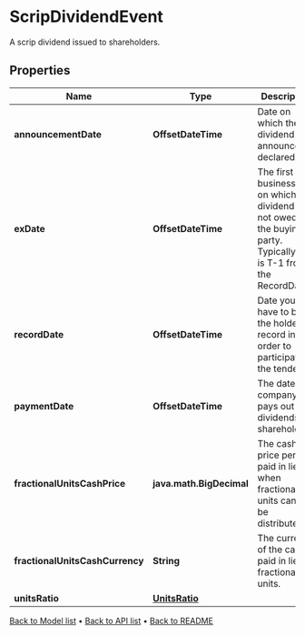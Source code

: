

# ScripDividendEvent

A scrip dividend issued to shareholders.

## Properties

| Name | Type | Description | Notes |
|------------ | ------------- | ------------- | -------------|
|**announcementDate** | **OffsetDateTime** | Date on which the dividend was announced / declared. |  [optional] |
|**exDate** | **OffsetDateTime** | The first business day on which the dividend is not owed to the buying party.  Typically this is T-1 from the RecordDate. |  [optional] |
|**recordDate** | **OffsetDateTime** | Date you have to be the holder of record in order to participate in the tender. |  [optional] |
|**paymentDate** | **OffsetDateTime** | The date the company pays out dividends to shareholders. |  [optional] |
|**fractionalUnitsCashPrice** | **java.math.BigDecimal** | The cash price per unit paid in lieu when fractional units can not be distributed. |  [optional] |
|**fractionalUnitsCashCurrency** | **String** | The currency of the cash paid in lieu of fractional units. |  [optional] |
|**unitsRatio** | [**UnitsRatio**](UnitsRatio.md) |  |  |



[Back to Model list](../README.md#documentation-for-models) &#8226; [Back to API list](../README.md#documentation-for-api-endpoints) &#8226; [Back to README](../README.md)


